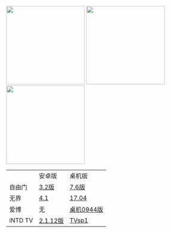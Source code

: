    <p><a href="https://github.com/gofun72/telove/blob/master/soft/zi_you_men_7.64_(0109)_desktop.zip?raw=true">
  <img src="https://github.com/gofun72/telove/blob/master/img/soft/1.png" width="210"></a>

<a href="https://github.com/gofun72/telove/blob/master/soft/wujieliulan_android_4.1_20171123.zip?raw=true">
<img src="https://github.com/gofun72/telove/blob/master/img/soft/2.png" width="210"></a>

<a href="https://github.com/gofun72/telove/blob/master/soft/zi_you_men_7.64_(0109)_desktop.zip?raw=true">
<img src="https://github.com/gofun72/telove/blob/master/img/soft/3.png" width="210"></a></p>

 
 
 <table border="0" width="45%" align="center" bordercolor="gold">
  
<tr>
	<td></td>
	<td>安卓版</td>
	<td>桌机版</td>
</tr>

<tr>
	<td>自由门</td>
	<td><a href="https://github.com/gofun72/telove/blob/master/soft/zi_you_men_android_3.2.zip?raw=true">3.2版</a></a></td>
	<td><a href="https://github.com/gofun72/telove/blob/master/soft/zi_you_men_7.64_(0109)_desktop.zip?raw=true">7.6版</a></a></td>
	
</tr>

<tr>
	<td>无界</td>
	<td><a href="https://github.com/gofun72/telove/blob/master/soft/wujieliulan_android_4.1_20171123.zip?raw=true">4.1</a></td>
	<td><a href="https://github.com/gofun72/telove/blob/master/soft/u1704.zip?raw=true">17.04</a></a></td>
	
</tr>

<tr>
	<td>爱博</td>
	<td>无</td>
	<td><a href="https://github.com/gofun72/telove/blob/master/soft/Green_iPPOTV.exe?raw=true">桌机0944版</a></a></td>
	
</tr>

<tr>
	<td>iNTD TV</td>
	<td><a href="https://github.com/gofun72/telove/blob/master/soft/iNTD_TV.apk?raw=true">2.1.12版</a></a></td>
	<td><a href="https://github.com/gofun72/telove/blob/master/soft/iNTD_TVsp1.apk?raw=true">TVsp1</a></td>
	
</tr>

</table>
</tr>

</table>
